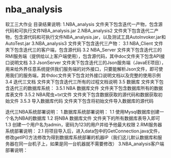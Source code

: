 # nba_analysis
软工三大作业
目录结果说明:
  1.NBA_analysis 文件夹下包含迭代一产物，包含源代码和可执行文件NBA_analysis.jar
  2.NBA_analysis2 文件夹下包含迭代二产物，包含源代码和可执行文件NBA_analysis.jar，以及测试工具AutoInvoker.jar和AutoTest.jar
  3.NBA_analysis3 文件夹下包含迭代三产物：
    3.1 NBA_Client 文件夹下包含迭代三的客户端，包含源代码
    3.2 NBA_Server 文件夹下包含迭代三的RMI服务端（提供给以上客户端使用），包含源代码，其中doc文件夹下包含API接口说明文档
    3.3 JsonServer 文件夹下包含迭代三的Json服务端（JavaEE项目），用来给外界任意系统提供我们服务端的对外接口，只要能解析Json文件，即可使用我们的服务端，其中doc文件夹下包含对外接口说明文档以及完整的使用示例
    3.4 迭代三文档 文件夹下包含迭代三所有的过程文档说明
    3.5 数据库 文件夹下包含迭代三的数据库系统：
      3.5.1 NBA 数据库文件 文件夹下包含数据库所有的数据库表文件
      3.5.2 NBA爬虫+txt文件 文件夹下包含数据获取的源代码和数据获取初始文件
      3.5.3 导入数据库代码 文件夹下包含将初始文件导入数据库的源代码
  
迭代三NBA系统部署说明：
  1.数据库系统部署说明：
    1.1 使用Mysql数据库创建一个名为NBA的数据库
    1.2 将NBA 数据库文件 文件夹下的所有数据库表导入即可
    1.3 创建一个用户名为admin，密码为123的用户并给予他最大权限
  2.RMI服务器系统部署说明：
    2.1 将项目导入后，进入data包中的GetConnection.java文件，修改getIP()方法修改为得到数据库系统部署的机器IP（我们这儿默认数据库和服务器在同一台机子上，如果是同一台机器就不需要修改）
  3.NBA_analysis客户端部署说明：
